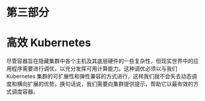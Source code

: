 # **第三部分**

# **高效 Kubernetes**

尽管容器旨在隐藏集群中各个主机及其底层硬件的一些复杂性，但现实世界中的应用程序需要进行调优，以充分发挥可用计算能力。这种调优必须以与我们 Kubernetes 集群的可扩展性和弹性兼容的方式进行，这样我们就不会失去动态调度和横向扩展的优势。换句话说，我们需要向集群提供提示，帮助它以最有效的方式调度容器。
